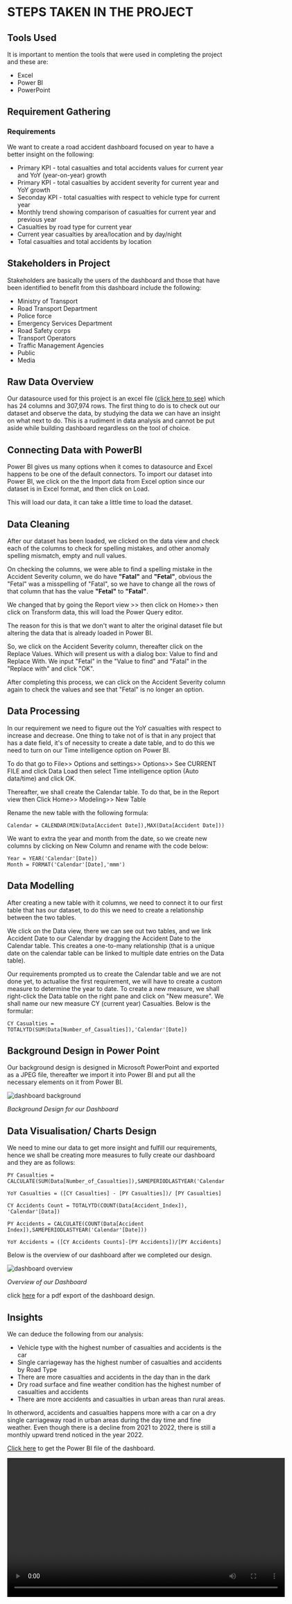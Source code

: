 # STEPS TAKEN IN THE PROJECT

## Tools Used

It is important to mention the tools that were used in completing the project and these are:

- Excel
- Power BI
- PowerPoint

## Requirement Gathering

### Requirements

We want to create a road accident dashboard focused on year to have a better insight on the following:

- Primary KPI - total casualties and total accidents values for current year and YoY (year-on-year) growth
- Primary KPI - total casualties by accident severity for current year and YoY growth
- Seconday KPI - total casualties with respect to vehicle type for current year
- Monthly trend showing comparison of casualties for current year and previous year
- Casualties by road type for current year
- Current year casualties by area/location and by day/night
- Total casualties and total accidents by location

## Stakeholders in Project

Stakeholders are basically the users of the dashboard and those that have been identified to benefit from this dashboard include the following:

- Ministry of Transport
- Road Transport Department
- Police force
- Emergency Services Department
- Road Safety corps
- Transport Operators
- Traffic Management Agencies
- Public
- Media

## Raw Data Overview

Our datasource used for this project is an excel file ([click here to see](data-assets/Road-Accident-Data.xlsx)) which has 24 columns and 307,974 rows. The first thing to do is to check out our dataset and observe the data, by studying the data we can have an insight on what next to do. This is a rudiment in data analysis and cannot be put aside while building dashboard regardless on the tool of choice.

## Connecting Data with PowerBI

Power BI gives us many options when it comes to datasource and Excel happens to be one of the default connectors. To import our dataset into Power BI, we click on the the Import data from Excel option since our dataset is in Excel format, and then click on Load.

This will load our data, it can take a little time to load the dataset.

## Data Cleaning

After our dataset has been loaded, we clicked on the data view and check each of the columns to check for spelling mistakes, and other anomaly spelling mismatch, empty and null values.

On checking the columns, we were able to find a spelling mistake in the Accident Severity column, we do have **"Fatal"** and **"Fetal"**, obvious the "Fetal" was a misspelling of "Fatal", so we have to change all the rows of that column that has the value **"Fetal"** to **"Fatal"**.

We changed that by going the Report view >> then click on Home>> then click on Transform data, this will load the Power Query editor.

The reason for this is that we don't want to alter the original dataset file but altering the data that is already loaded in Power BI.

So, we click on the Accident Severity column, thereafter click on the Replace Values. Which will present us with a dialog box: Value to find and Replace With. We input "Fetal" in the "Value to find" and "Fatal" in the "Replace with" and click "OK".

After completing this process, we can click on the Accident Severity column again to check the values and see that "Fetal" is no longer an option.

## Data Processing

In our requirement we need to figure out the YoY casualties with respect to increase and decrease. One thing to take not of is that in any project that has a date field, it's of necessity to create a date table, and to do this we need to turn on our Time intelligence option on Power BI.

To do that go to File>> Options and settings>> Options>> See CURRENT FILE and click Data Load then select Time intelligence option (Auto data/time) and click OK.

Thereafter, we shall create the Calendar table. To do that, be in the Report view then Click Home>> Modeling>> New Table

Rename the new table with the following formula:

```DAX
Calendar = CALENDAR(MIN(Data[Accident Date]),MAX(Data[Accident Date]))
```

We want to extra the year and month from the date, so we create new columns by clicking on New Column and rename with the code below:

```DAX
Year = YEAR('Calendar'[Date])
Month = FORMAT('Calendar'[Date],'mmm')
```

## Data Modelling

After creating a new table with it columns, we need to connect it to our first table that has our dataset, to do this we need to create a relationship between the two tables.

We click on the Data view, there we can see out two tables, and we link Accident Date to our Calendar by dragging the Accident Date to the Calendar table. This creates a one-to-many relationship (that is a unique date on the calendar table can be linked to multiple date entries on the Data table).

Our requirements prompted us to create the Calendar table and we are not done yet, to actualise the first requirement, we will have to create a custom measure to determine the year to date.
To create a new measure, we shall right-click the Data table on the right pane and click on "New measure". We shall name our new measure CY (current year) Casualties. Below is the formular:

```DAX
CY Casualties = TOTALYTD(SUM(Data[Number_of_Casualties]),'Calendar'[Date])
```

## Background Design in Power Point

Our background design is designed in Microsoft PowerPoint and exported as a JPEG file, thereafter we import it into Power BI and put all the necessary elements on it from Power BI.

![dashboard background](visual-data/Background-For-PowerBI-Project.jpg)

_Background Design for our Dashboard_

## Data Visualisation/ Charts Design

We need to mine our data to get more insight and fulfill our requirements, hence we shall be creating more measures to fully create our dashboard and they are as follows:

```DAX
PY Casualties = CALCULATE(SUM(Data[Number_of_Casualties]),SAMEPERIODLASTYEAR('Calendar'[Date]))

YoY Casualties = ([CY Casualties] - [PY Casualties])/ [PY Casualties]

CY Accidents Count = TOTALYTD(COUNT(Data[Accident_Index]), 'Calendar'[Data])

PY Accidents = CALCULATE(COUNT(Data[Accident Index]),SAMEPERIODLASTYEAR('Calendar'[Date]))

YoY Accidents = ([CY Accidents Counts]-[PY Accidents])/[PY Accidents]
```

Below is the overview of our dashboard after we completed our design.

![dashboard overview](visual-data/road-accident-analysis_power_bi.JPG)

_Overview of our Dashboard_

click [here](/road-accident-analysis_power_bi.pdf/) for a pdf export of the dashboard design.

## Insights

We can deduce the following from our analysis:

- Vehicle type with the highest number of casualties and accidents is the car
- Single carriageway has the highest number of casualties and accidents by Road Type
- There are more casualties and accidents in the day than in the dark
- Dry road surface and fine weather condition has the highest number of casualties and accidents
- There are more accidents and casualties in urban areas than rural areas.

In otherword, accidents and casualties happens more with a car on a dry single carriageway road in urban areas during the day time and fine weather. Even though there is a decline from 2021 to 2022, there is still a monthly upward trend noticed in the year 2022.

[Click here](data-assets/road-accident-analysis_power_bi.pbix) to get the Power BI file of the dashboard.

<video src='visual-data/demo-video.mp4' width=640 />

Click to play the video of the demo
